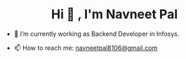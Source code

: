 # <center> Hi 👋 , I'm Navneet Pal </center>

- 🔭 I’m currently working as Backend Developer in Infosys.

- 📫 How to reach me: navneetpal8106@gmail.com
<!--
**NavneetPal/NavneetPal** is a ✨ _special_ ✨ repository because its `README.md` (this file) appears on your GitHub profile.

Here are some ideas to get you started:


- 🌱 I’m currently learning ...
- 👯 I’m looking to collaborate on ...
- 🤔 I’m looking for help with ...
- 💬 Ask me about ...
- 📫 How to reach me: ...
- 😄 Pronouns: ...
- ⚡ Fun fact: ...
-->
